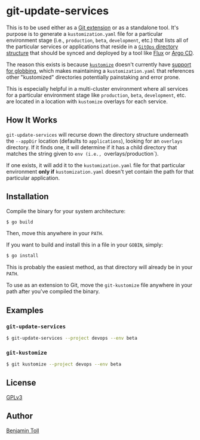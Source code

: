 # git-update-services

This is to be used either as a [Git extension] or as a standalone tool.  It's purpose is to generate a `kustomization.yaml` file for a particular environment stage (i.e., `production`, `beta`, `development`, etc.) that lists all of the particular services or applications that reside in a [`GitOps` directory structure] that should be synced and deployed by a tool like [Flux] or [Argo CD].

The reason this exists is because [`kustomize`] doesn't currently have [support for globbing], which makes maintaining a `kustomization.yaml` that references other "kustomized" directories potentially painstaking and error prone.

This is especially helpful in a multi-cluster environment where all services for a particular environment stage like `production`, `beta`, `development`, etc. are located in a location with `kustomize` overlays for each service.

## How It Works

`git-update-services` will recurse down the directory structure underneath the `--appDir` location (defaults to `applications`), looking for an `overlays` directory.  If it finds one, it will determine if it has a child directory that matches the string given to `env (i.e., `overlays/production`).

If one exists, it will add it to the `kustomization.yaml` file for that particular environment **only if** `kustomization.yaml` doesn't yet contain the path for that particular application.

## Installation

Compile the binary for your system architecture:

```bash
$ go build
```

Then, move this anywhere in your `PATH`.

If you want to build and install this in a file in your `GOBIN`, simply:

```bash
$ go install
```

This is probably the easiest method, as that directory will already be in your `PATH`.

To use as an extension to Git, move the `git-kustomize` file anywhere in your path after you've compiled the binary.

## Examples

### `git-update-services`

```bash
$ git-update-services --project devops --env beta
```

### `git-kustomize`

```bash
$ git kustomize --project devops --env beta
```

## License

[GPLv3](COPYING)

## Author

[Benjamin Toll](https://benjamintoll.com)

[Git extension]: https://benjamintoll.com/2019/07/05/on-extending-git/
[`GitOps` directory structure]: https://github.com/btoll/gitops
[Flux]: https://fluxcd.io/
[Argo CD]: https://argoproj.github.io/cd/
[`kustomize`]: https://kustomize.io/
[support for globbing]: https://github.com/kubernetes-sigs/kustomize/issues/3205

